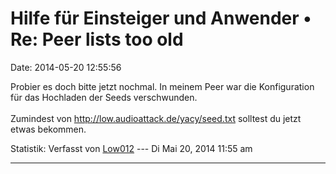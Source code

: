 Hilfe für Einsteiger und Anwender • Re: Peer lists too old
==========================================================

Date: 2014-05-20 12:55:56

Probier es doch bitte jetzt nochmal. In meinem Peer war die
Konfiguration für das Hochladen der Seeds verschwunden.\
\
Zumindest von <http://low.audioattack.de/yacy/seed.txt> solltest du
jetzt etwas bekommen.

Statistik: Verfasst von
[Low012](http://forum.yacy-websuche.de/memberlist.php?mode=viewprofile&u=62)
--- Di Mai 20, 2014 11:55 am

------------------------------------------------------------------------
